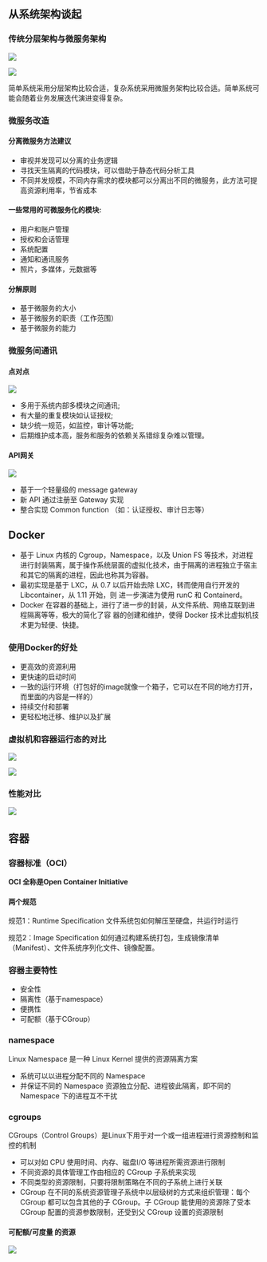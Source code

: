## 从系统架构谈起

### 传统分层架构与微服务架构

![](3_docker核心技术.assets/image-20220912173853718.png)

![](3_docker核心技术.assets/image-20220912174028824.png)

简单系统采用分层架构比较合适，复杂系统采用微服务架构比较合适。简单系统可能会随着业务发展迭代演进变得复杂。

### 微服务改造

#### 分离微服务方法建议

- 审视并发现可以分离的业务逻辑
- 寻找天生隔离的代码模块，可以借助于静态代码分析工具
- 不同并发规模，不同内存需求的模块都可以分离出不同的微服务，此方法可提高资源利用率，节省成本

#### 一些常用的可微服务化的模块: 

- 用户和账户管理
- 授权和会话管理
- 系统配置
- 通知和通讯服务
- 照片，多媒体，元数据等

#### 分解原则

- 基于微服务的大小
- 基于微服务的职责（工作范围）
- 基于微服务的能力

### 微服务间通讯

#### 点对点

![](3_docker核心技术.assets/image-20220912183219884.png)

- 多用于系统内部多模块之间通讯;
- 有大量的重复模块如认证授权;
- 缺少统一规范，如监控，审计等功能;
- 后期维护成本高，服务和服务的依赖关系错综复杂难以管理。

#### API网关

![](3_docker核心技术.assets/image-20220912183255218.png)

- 基于一个轻量级的 message gateway
- 新 API 通过注册至 Gateway 实现
- 整合实现 Common function （如：认证授权、审计日志等）

## Docker

- 基于 Linux 内核的 Cgroup，Namespace，以及 Union FS 等技术，对进程进行封装隔离，属于操作系统层面的虚拟化技术，由于隔离的进程独立于宿主和其它的隔离的进程，因此也称其为容器。
- 最初实现是基于 LXC，从 0.7 以后开始去除 LXC，转而使用自行开发的 Libcontainer，从 1.11 开始，则 进一步演进为使用 runC 和 Containerd。
- Docker 在容器的基础上，进行了进一步的封装，从文件系统、网络互联到进程隔离等等，极大的简化了容 器的创建和维护，使得 Docker 技术比虚拟机技术更为轻便、快捷。

### 使用Docker的好处

- 更高效的资源利用
- 更快速的启动时间
- 一致的运行环境（打包好的image就像一个箱子，它可以在不同的地方打开，而里面的内容是一样的）
- 持续交付和部署
- 更轻松地迁移、维护以及扩展

### 虚拟机和容器运行态的对比

![](3_docker核心技术.assets/image-20220912210641565.png)

![](3_docker核心技术.assets/image-20220912210710027.png)

### 性能对比

![](3_docker核心技术.assets/image-20220912210839303.png)



## 容器

### 容器标准（OCI）

**OCI 全称是Open Container Initiative**

#### 两个规范

规范1：Runtime Specification 文件系统包如何解压至硬盘，共运行时运行

规范2：Image Specification 如何通过构建系统打包，生成镜像清单（Manifest）、文件系统序列化文件、镜像配置。

### 容器主要特性

- 安全性
- 隔离性（基于namespace）
- 便携性
- 可配额（基于CGroup）

### namespace

Linux Namespace 是一种 Linux Kernel 提供的资源隔离方案

- 系统可以以进程分配不同的 Namespace
- 并保证不同的 Namespace 资源独立分配、进程彼此隔离，即不同的 Namespace 下的进程互不干扰

### cgroups

CGroups（Control Groups）是Linux下用于对一个或一组进程进行资源控制和监控的机制

- 可以对如 CPU 使用时间、内存、磁盘I/O 等进程所需资源进行限制
- 不同资源的具体管理工作由相应的 CGroup 子系统来实现
- 不同类型的资源限制，只要将限制策略在不同的子系统上进行关联
- CGroup 在不同的系统资源管理子系统中以层级树的方式来组织管理：每个 CGroup 都可以包含其他的子 CGroup。子 CGroup 能使用的资源除了受本 CGroup 配置的资源参数限制，还受到父 CGroup 设置的资源限制

#### 可配额/可度量 的资源

![](3_docker核心技术.assets/image-20220921000729013.png)
